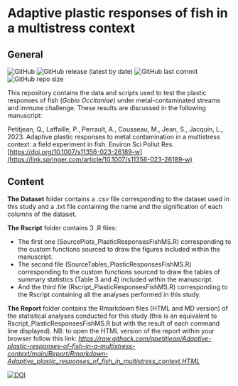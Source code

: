 # Adaptive plastic responses of fish in a multistress context
## General
![GitHub](https://img.shields.io/github/license/qpetitjean/Adaptive-plastic-responses-of-fish-in-a-multistress-context)
![GitHub release (latest by date)](https://img.shields.io/github/v/release/qpetitjean/Adaptive-plastic-responses-of-fish-in-a-multistress-context)
![GitHub last commit](https://img.shields.io/github/last-commit/qpetitjean/Adaptive-plastic-responses-of-fish-in-a-multistress-context)
![GitHub repo size](https://img.shields.io/github/repo-size/qpetitjean/Adaptive-plastic-responses-of-fish-in-a-multistress-context)

This repository contains the data and scripts used to test the plastic responses of fish (_Gobio Occitaniae_) under metal-contaminated streams and immune challenge. These results are discussed in the following manuscript: 

Petitjean, Q., Laffaille, P., Perrault, A., Cousseau, M., Jean, S., Jacquin, L., 2023. Adaptive plastic responses to metal contamination in a multistress context: a field experiment in fish. Environ Sci Pollut Res. [https://doi.org/10.1007/s11356-023-26189-w](https://link.springer.com/article/10.1007/s11356-023-26189-w)

## Content

**The Dataset** folder contains a .csv file corresponding to the dataset used in this study and a .txt file containing the name and the signification of each columns of the dataset.

**The Rscript** folder contains 3 .R files:
- The first one (SourcePlots_PlasticResponsesFishMS.R) corresponding to the custom functions sourced to draw the figures included within the manuscript. 
- The second file (SourceTables_PlasticResponsesFishMS.R) corresponding to the custom functions sourced to draw the tables of summary statistics (Table 3 and 4) included within the manuscript. 
- And the third file (Rscript_PlasticResponsesFishMS.R) corresponding to the Rscript containing all the analyses performed in this study.

**The Report** folder contains the Rmarkdown files (HTML and MD version) of the statistical analyses conducted for this study (this is an equivalent to Rscript_PlasticResponsesFishMS.R but with the result of each command line displayed).
NB: to open the HTML version of the report within your browser follow this link: _https://raw.githack.com/qpetitjean/Adaptive-plastic-responses-of-fish-in-a-multistress-context/main/Report/Rmarkdown-Adaptive_plastic_responses_of_fish_in_multistress_context.HTML_

[![DOI](https://zenodo.org/badge/513195557.svg)](https://zenodo.org/badge/latestdoi/513195557)
